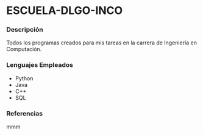 # ESCUELA-DLGO-INCO

### Descripción
Todos los programas creados para mis tareas en la carrera de Ingeniería en Computación.

### Lenguajes Empleados

- Python
- Java
- C++
- SQL

### Referencias
mmm
